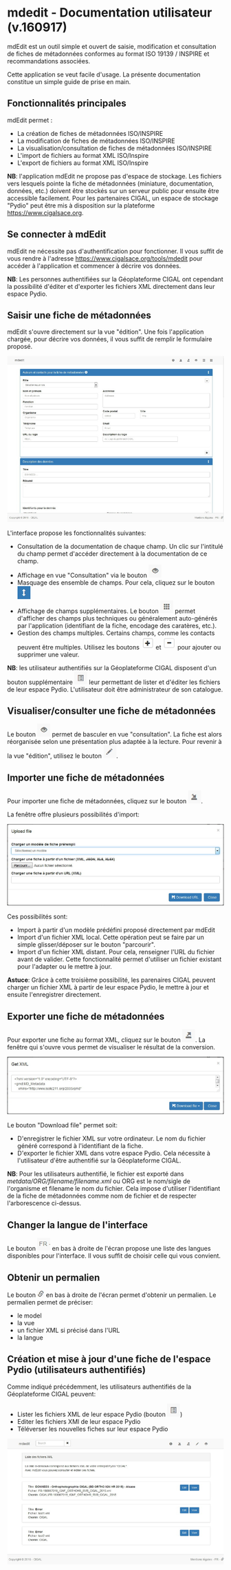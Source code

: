 # mdedit - Documentation utilisateur (v.160917)

mdEdit est un outil simple et ouvert de saisie, modification et consultation de fiches de métadonnées conformes au format ISO 19139 / INSPIRE et recommandations associées.

Cette application se veut facile d'usage. La présente documentation constitue un simple guide de prise en main.


## Fonctionnalités principales

mdEdit permet :

- La création de fiches de métadonnées ISO/INSPIRE
- La modification de fiches de métadonnées ISO/INSPIRE
- La visualisation/consultation de fiches de métadonnées ISO/INSPIRE
- L'import de fichiers au format XML ISO/Inspire
- L'export de fichiers au format XML ISO/Inspire

**NB**: l'application mdEdit ne propose pas d'espace de stockage. Les fichiers vers lesquels pointe la fiche de métadonnées (miniature, documentation, données, etc.) doivent être stockés sur un serveur public pour ensuite être accessible facilement.
Pour les partenaires CIGAL, un espace de stockage "Pydio" peut être mis à disposition sur la plateforme https://www.cigalsace.org.


## Se connecter à mdEdit

mdEdit ne nécessite pas d'authentification pour fonctionner. Il vous suffit de vous rendre à l'adresse https://www.cigalsace.org/tools/mdedit pour accéder à l'application et commencer à décrire vos données.

**NB**: Les personnes authentifiées sur la Géoplateforme CIGAL ont cependant la possibilité d'éditer et d'exporter les fichiers XML directement dans leur espace Pydio.


## Saisir une fiche de métadonnées

mdEdit s'ouvre directement sur la vue "édition".
Une fois l'application chargée, pour décrire vos données, il vous suffit de remplir le formulaire proposé.

![screen_mdedit.jpg](documentation/userGuide/images/screen_mdedit.jpg)

L'interface propose les fonctionnalités suivantes:

- Consultation de la documentation de chaque champ. Un clic sur l'intitulé du champ permet d'accéder directement à la documentation de ce champ.
- Affichage en vue "Consultation" via le bouton ![bt_view.jpg](documentation/userGuide/images/bt_view.jpg)
- Masquage des ensemble de champs. Pour cela, cliquez sur le bouton ![bt_accordion.jpg](documentation/userGuide/images/bt_accordion.jpg)
- Affichage de champs supplémentaires. Le bouton ![bt_showall.jpg](documentation/userGuide/images/bt_showall.jpg) permet d'afficher des champs plus techniques ou généralement auto-générés par l'application (identifiant de la fiche, encodage des caratères, etc.).
- Gestion des champs multiples. Certains champs, comme les contacts peuvent être multiples. Utilisez les boutons ![bt_plus.jpg](documentation/userGuide/images/bt_plus.jpg) et ![bt_minus.jpg](documentation/userGuide/images/bt_minus.jpg) pour ajouter ou supprimer une valeur.

**NB**: les utilisateur authentifiés sur la Géoplateforme CIGAL disposent d'un bouton supplémentaire ![bt_listxml.jpg](documentation/userGuide/images/bt_listxml.jpg) leur permettant de lister et d'éditer les fichiers de leur espace Pydio. L'utilisateur doit être administrateur de son catalogue.


## Visualiser/consulter une fiche de métadonnées

Le bouton ![bt_view.jpg](documentation/userGuide/images/bt_view.jpg) permet de basculer en vue "consultation". La fiche est alors réorganisée selon une présentation plus adaptée à la lecture.
Pour revenir à la vue "édition", utilisez le bouton ![bt_edit.jpg](documentation/userGuide/images/bt_edit.jpg).


## Importer une fiche de métadonnées

Pour importer une fiche de métadonnées, cliquez sur le bouton ![bt_import.jpg](documentation/userGuide/images/bt_import.jpg).

La fenêtre offre plusieurs possibilités d'import:

![modal_import.jpg](documentation/userGuide/images/modal_import.jpg)

Ces possibilités sont:

- Import à partir d'un modèle prédéfini proposé directement par mdEdit
- Import d'un fichier XML local. Cette opération peut se faire par un simple glisser/déposer sur le bouton "parcourir".
- Import d'un fichier XML distant. Pour cela, renseigner l'URL du fichier avant de valider. Cette fonctionnalité permet d'utiliser un fichier existant pour l'adapter ou le mettre à jour.

**Astuce**: Grâce à cette troisième possibilité, les parenaires CIGAL peuvent charger un fichier XML à partir de leur espace Pydio, le mettre à jour et ensuite l'enregistrer directement.


## Exporter une fiche de métadonnées

Pour exporter une fiche au format XML, cliquez sur le bouton ![bt_export.jpg](documentation/userGuide/images/bt_export.jpg).
La fenêtre qui s'ouvre vous permet de visualiser le résultat de la conversion.

![modal_export.jpg](documentation/userGuide/images/modal_export.jpg)

Le bouton "Download file" permet soit:

- D'enregistrer le fichier XML sur votre ordinateur. Le nom du fichier généré correspond à l'identifiant de la fiche.
- D'exporter le fichier XML dans votre espace Pydio. Cela nécessite à l'utilisateur d'être authentifié sur la Géoplateforme CIGAL.

**NB**: Pour les utilisateurs authentifié, le fichier est exporté dans _metdata/ORG/filename/filename.xml_ ou ORG est le nom/sigle de l'organisme et filename le nom du fichier. Cela impose d'utiliser l'identifiant de la fiche de métadonnées comme nom de fichier et de respecter l'arborescence ci-dessus.


## Changer la langue de l'interface

Le bouton ![bt_lang.jpg](documentation/userGuide/images/bt_lang.jpg) en bas à droite de l'écran propose une liste des langues disponibles pour l'interface. Il vous suffit de choisir celle qui vous convient.


## Obtenir un permalien

Le bouton ![bt_link.jpg](documentation/userGuide/images/bt_link.jpg) en bas à droite de l'écran permet d'obtenir un permalien.
Le permalien permet de préciser:

- le model
- la vue
- un fichier XML si précisé dans l'URL
- la langue


## Création et mise à jour d'une fiche de l'espace Pydio (utilisateurs authentifiés)

Comme indiqué précédemment, les utilisateurs authentifiés de la Géoplateforme CIGAL peuvent:

- Lister les fichiers XML de leur espace Pydio (bouton ![bt_listxml.jpg](documentation/userGuide/images/bt_listxml.jpg))
- Editer les fichiers XMl de leur espace Pydio
- Téléverser les nouvelles fiches sur leur espace Pydio

![screen_listxml.jpg](documentation/userGuide/images/screen_listxml.jpg)
